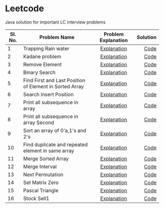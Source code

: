 # Leetcode
Java solution for important LC interview problems

Sl. No.| Problem Name | Problem Explanation | Solution |
-------| -----------------------------------|:-------------------:|---------:|
1 | Trapping Rain water |[Explanation](https://leetcode.com/problems/trapping-rain-water/)|[Code](src/main/java/Misc/RainWater.java)
2 | Kadane problem |[Explanation](https://leetcode.com/problems/maximum-subarray)|[Code](src/main/java/Misc/Kadane.java)
3 | Remove Element |[Explanation](https://leetcode.com/problems/remove-element/)|[Code](src/main/java/Misc/RemoveElement.java)
4 | Binary Search |[Explanation](https://leetcode.com/problems/binary-search/)|[Code](src/main/java/Misc/BinarySearch.java)
5 | Find First and Last Position of Element in Sorted Array |[Explanation](https://leetcode.com/problems/find-first-and-last-position-of-element-in-sorted-array/)|[Code](src/main/java/Misc/RangeSearch.java)
6 | Search Insert Position |[Explanation](https://leetcode.com/problems/search-insert-position/)|[Code](src/main/java/Misc/InsertCorrectPosition.java)
7 | Print all subsequence in array |[Explanation](https://leetcode.com/problems/subsets/)|[Code](src/main/java/Misc/PrintArraySubSequence.java)
8 | Print all subsequence in array Second|[Explanation](https://leetcode.com/problems/subsets/)|[Code](src/main/java/Misc/PrintArraySubSequenceII.java)
9 | Sort an array of 0'a,1's and 2's |[Explanation](https://leetcode.com/problems/sort-colors/)|[Code](src/main/java/Misc/Sort012.java)
10 | Find duplicate and repeated element in same array |[Explanation](https://leetcode.com/problems/find-the-duplicate-number/)|[Code](src/main/java/Misc/DuplicateAndRepeat.java)
11 | Merge Sorted Array |[Explanation](https://leetcode.com/problems/merge-sorted-array/)|[Code](src/main/java/Misc/MergeSortedArray.java)
12 | Merge Interval |[Explanation](https://leetcode.com/problems/merge-intervals/)|[Code](src/main/java/Misc/MergeInterval.java)
13 | Next Permutation |[Explanation](https://leetcode.com/problems/next-permutation/)|[Code](src/main/java/Misc/NextPermutation.java)
14 | Set Matrix Zero |[Explanation](https://leetcode.com/problems/set-matrix-zeroes/)|[Code](src/main/java/Misc/SetMatrixZero.java)
15 | Pascal Triangle |[Explanation](https://leetcode.com/problems/pascals-triangle/)|[Code](src/main/java/Misc/PascalTriangle.java)
16 | Stock Sell1 |[Explanation](https://leetcode.com/problems/best-time-to-buy-and-sell-stock/)|[Code](src/main/java/Misc/StockSell1.java)




